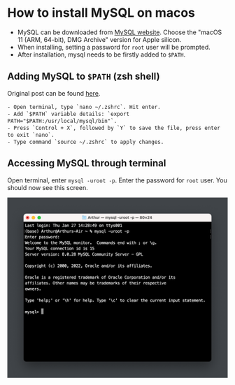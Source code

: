 # How to install MySQL on macos

  - MySQL can be downloaded from [MySQL website](https://dev.mysql.com/downloads/mysql/). Choose the "macOS 11 (ARM, 64-bit), DMG Archive" version for Apple silicon.
  - When installing, setting a password for `root` user will be prompted.
  -  After installation, mysql needs to be firstly added to `$PATH`.

## Adding MySQL to `$PATH` (zsh shell)

Original post can be found [here](https://code2care.org/pages/permanently-set-path-variable-in-mac-zsh-shell).

	- Open terminal, type `nano ~/.zshrc`. Hit enter.
	- Add `$PATH` variable details: `export PATH="$PATH:/usr/local/mysql/bin"`.
	- Press `Control + X`, followed by `Y` to save the file, press enter to exit `nano`.
	- Type command `source ~/.zshrc` to apply changes.

## Accessing MySQL through terminal

Open terminal, enter `mysql -uroot -p`. Enter the password for `root` user. You should now see this screen.

![sql screen](mysql_first_screen.png)















